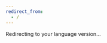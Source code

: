 ```yaml
---
redirect_from:
  - /
---
```

<script>
  const lang = navigator.language;
  if (lang.startsWith('ar')) {
    window.location.href = 'README_AR.md';
  } else {
    window.location.href = 'README.md';
  }
</script>

Redirecting to your language version...
